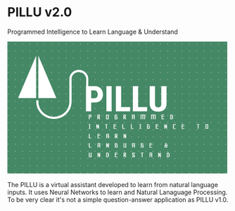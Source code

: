 # PILLU v2.0

Programmed Intelligence to Learn Language & Understand

<img src="https://github.com/basavarajdj/byte/blob/master/PILLU/Logo%20-%20Pillu%202.0.png" width=500 height=300>

The PILLU is a virtual assistant developed to learn from natural language inputs. It uses Neural Networks to learn and Natural Lanaguage Processing. To be very clear it's not a simple question-answer application as PILLU v1.0.

